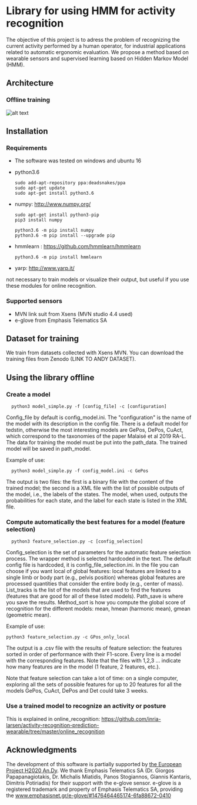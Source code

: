 # Library for using HMM for activity recognition

The objective of this project is to adress the problem of recognizing the current activity performed by a human operator, for industrial applications related to automatic ergonomic evaluation. We propose a method based on wearable sensors and supervised learning based on Hidden Markov Model (HMM).

## Architecture

### Offline training

![alt text](https://github.com/inria-larsen/activity-recognition-prediction-wearable/blob/master/Classifiers/HMM/doc/img/diagram.png "Architecture offline")


## Installation

### Requirements

* The software was tested on windows and ubuntu 16
* python3.6

      sudo add-apt-repository ppa:deadsnakes/ppa
      sudo apt-get update
      sudo apt-get install python3.6

* numpy: http://www.numpy.org/

      sudo apt-get install python3-pip
      pip3 install numpy

      python3.6 -m pip install numpy
      python3.6 -m pip install --upgrade pip

* hmmlearn : https://github.com/hmmlearn/hmmlearn

      python3.6 -m pip install hmmlearn

* yarp: http://www.yarp.it/

not necessary to train models or visualize their output, but useful if you use these modules for online recognition. 


### Supported sensors

* MVN link suit from Xsens (MVN studio 4.4 used)
* e-glove from Emphasis Telematics SA


## Dataset for training

We train from datasets collected with Xsens MVN.
You can download the training files from Zenodo (LINK TO ANDY DATASET).




## Using the library offline

### Create a model

      python3 model_simple.py -f [config_file] -c [configuration]

Config_file by default is config_model.ini. The "configuration" is the name of the model with its description in the config file.
There is a default model for tedstin, otherwise the most interesting models are GePos, DePos, CuAct, which correspond to the taxonomies of the paper Malaisé et al 2019 RA-L.
The data for training the model must be put into the path_data. The trained model will be saved in path_model.

Example of use:

      python3 model_simple.py -f config_model.ini -c GePos

The output is two files: the first is a binary file with the content of the trained model; the second is a XML file with the list of possible outputs of the model, i.e., the labels of the states. The model, when used, outputs the probabilities for each state, and the label for each state is listed in the XML file.



### Compute automatically the best features for a model (feature selection)

      python3 feature_selection.py -c [config_selection]

Config_selection is the set of parameters for the automatic feature selection process. The wrapper method is selected hardcoded in the text. The default config file is hardcoded, it is config_file_selection.ini. In the file you can choose if you want local of global features: local features are linked to a single limb or body part (e.g., pelvis position) whereas global features are processed quantities that consider the entire body (e.g., center of mass).
List_tracks is the list of the models that are used to find the features (features that are good for all of these listed models). Path_save is where you save the results. Method_sort is how you compute the global score of recognition for the different models: mean, hmean (harmonic mean), gmean (geometric mean).

Example of use:

    python3 feature_selection.py -c GPos_only_local

The output is a .csv file with the results of feature selection: the features sorted in order of performance with their F1-score. Every line is a model with the corresponding features. Note that the files with 1,2,3 ... indicate how many features are in the model (1 feature, 2 features, etc.).

Note that feature selection can take a lot of time: on a single computer, exploring all the sets of possible features for up to 20 features for all the models GePos, CuAct, DePos and Det could take 3 weeks.



### Use a trained model to recognize an activity or posture

This is explained in online_recognition: https://github.com/inria-larsen/activity-recognition-prediction-wearable/tree/master/online_recognition



## Acknowledgments

The development of this software is partially supported by [the European Project H2020 An.Dy](http://andy-project.eu/).
We thank Emphasis Telematics SA (Dr. Giorgos Papapanagiotakis, Dr. Michalis Miatidis, Panos Stogiannos, Giannis Kantaris, Dimitris Potiriadis) for their support with the e-glove sensor.
e-glove is a registered trademark and property of Emphasis Telematics SA, providing the www.emphasisnet.gr/e-glove/#1476464465174-6fa88672-0410
